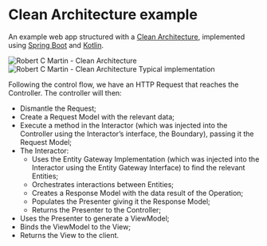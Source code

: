 # Clean Architecture example 

An example web app structured with a [Clean Architecture][clean-arch], implemented using [Spring Boot][springboot] and [Kotlin][kotlin].


![Robert C Martin - Clean Architecture](https://bit.ly/2vhBWz7)
![Robert C Martin - Clean Architecture Typical implementation](http://i.imgur.com/WkBAATy.png)

Following the control flow, we have an HTTP Request that reaches the Controller. The controller will then:

- Dismantle the Request;
- Create a Request Model with the relevant data;
- Execute a method in the Interactor (which was injected into the Controller using the Interactor’s interface, the Boundary), passing it the Request Model;
- The Interactor:
  - Uses the Entity Gateway Implementation (which was injected into the Interactor using the Entity Gateway Interface) to find the relevant Entities;
  - Orchestrates interactions between Entities;
  - Creates a Response Model with the data result of the Operation;
  - Populates the Presenter giving it the Response Model;
  - Returns the Presenter to the Controller;
- Uses the Presenter to generate a ViewModel;
- Binds the ViewModel to the View;
- Returns the View to the client.

[clean-arch]: https://8thlight.com/blog/uncle-bob/2012/08/13/the-clean-architecture.html
[springboot]: https://spring.io/projects/spring-boot
[kotlin]: https://kotlinlang.org/